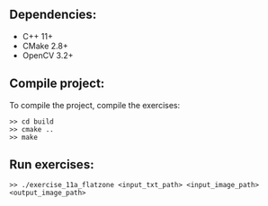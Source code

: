 <h2>
Dependencies:
</h2>  

* C++ 11+
* CMake 2.8+
* OpenCV 3.2+

<h2>
Compile project:
</h2>

To compile the project, compile the exercises:

~~~~
>> cd build
>> cmake ..
>> make
~~~~

<h2>
Run exercises:
</h2>

~~~~
>> ./exercise_11a_flatzone <input_txt_path> <input_image_path> <output_image_path>
~~~~

